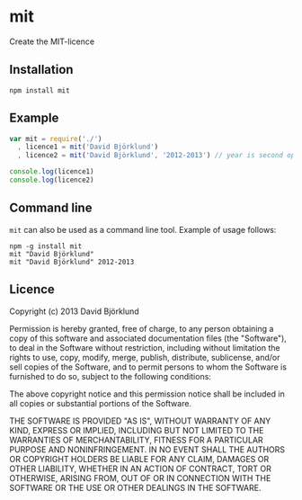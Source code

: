# mit

Create the MIT-licence

## Installation

```
npm install mit
```

## Example

```javascript
var mit = require('./')
  , licence1 = mit('David Björklund')
  , licence2 = mit('David Björklund', '2012-2013') // year is second optional argument, defaults to current year

console.log(licence1)
console.log(licence2)
```

## Command line

`mit` can also be used as a command line tool. Example of usage follows:

```
npm -g install mit
mit "David Björklund"
mit "David Björklund" 2012-2013
```

## Licence

Copyright (c) 2013 David Björklund

Permission is hereby granted, free of charge, to any person obtaining a copy
of this software and associated documentation files (the "Software"), to deal
in the Software without restriction, including without limitation the rights
to use, copy, modify, merge, publish, distribute, sublicense, and/or sell
copies of the Software, and to permit persons to whom the Software is
furnished to do so, subject to the following conditions:

The above copyright notice and this permission notice shall be included in
all copies or substantial portions of the Software.

THE SOFTWARE IS PROVIDED "AS IS", WITHOUT WARRANTY OF ANY KIND, EXPRESS OR
IMPLIED, INCLUDING BUT NOT LIMITED TO THE WARRANTIES OF MERCHANTABILITY,
FITNESS FOR A PARTICULAR PURPOSE AND NONINFRINGEMENT. IN NO EVENT SHALL THE
AUTHORS OR COPYRIGHT HOLDERS BE LIABLE FOR ANY CLAIM, DAMAGES OR OTHER
LIABILITY, WHETHER IN AN ACTION OF CONTRACT, TORT OR OTHERWISE, ARISING FROM,
OUT OF OR IN CONNECTION WITH THE SOFTWARE OR THE USE OR OTHER DEALINGS IN
THE SOFTWARE.